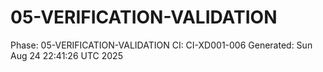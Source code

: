 # 05-VERIFICATION-VALIDATION
Phase: 05-VERIFICATION-VALIDATION
CI: CI-XD001-006
Generated: Sun Aug 24 22:41:26 UTC 2025
